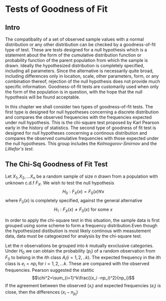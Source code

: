 # Tests of Goodness of Fit
## Intro
The compatibality of a set of observed sample values with a normal distribution or any other distribution can be checked by a goodness-of-fit type of test. These are tests designed for a null hypothesis which is a statement about the form of the cumulative distribution function or probability function of the parent population from which the sample is drawn. Ideally the hypothesized distribution is completely specified, including all parameters. Since the alternative is necessarily quite broad, including differences only in location, scale, other parameters, form, or any combination thereof, rejection of the null hypothesis does not provide much specific information. Goodness-of-fit tests are customarily used when only the form of the population is in question, with the hope that the null hypothesis will be found acceptable. 

In this chapter we shall consider two types of goodness-of-fit tests. The first type is designed for null hypotheses concerning a discrete distribution and compares the observed frequencies with the frequencies expected under null hypothesis. This is the chi-square test proposed by Karl Pearson early in the history of statistics. The second type of goodness of fit test is designed for null hypotheses concerning a continous distribution and compares the observed cumulative frequencies with those expected under the null hypotheses. This group includes the *Kolmogorov-Smirnov* and the *Lilliefor's test*. 

## The Chi-Sq Goodness of Fit Test 
Let $X_1, X_2,...X_n$ be a random sample of size $n$ drawn from a population with unknown c.d.f $F_X$. We wish to test the null hypothesis
$$H_0:F_X(x)=F_0(x) \forall x$$
where $F_0(x)$ is completely specified, against the general alternative 
$$H_1:F_X(x) \neq F_0(x) \text{ for some }x$$

In order to apply the chi-square test in this situation, the sample data is first grouped using some scheme to form a frequency distribution.Even though the hypothesized distibution is most likely continous with measutement data, data must be categoeized for analysis by the chi-square test.  

Let the $n$ observations be grouped into $k$ mutually exvclusive categories. Under $H_0$ we can obtain the probability $(p_i)$ of a random observation from $F_0$ to belong in the $i$th class $A_i(i=1,2,..k)$. The expected frequency in the $i$th class is $e_i=np_i$ for $i=1,2,...k$. These are compared with the observed frequencies. Pearson suggested the statitic $$\chi^2=\sum_{i=1}^k\frac{(x_i -np_i)^2}{np_i}$$ If the agreement between the observed $(x_i)$ and expected frequencies $(e_i)$ is close, then the differences $(x_i-n_{p_i})$
